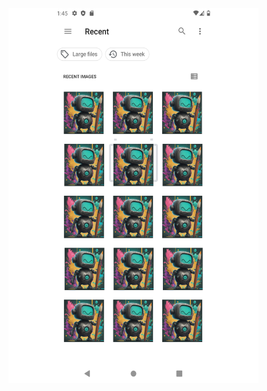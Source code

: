  <img src="https://raw.githubusercontent.com/yusufkhan08070817/MultipleImagePicker/master/Minimalist%20Black%20and%20White%20Blank%20Paper%20Document.png" width="400" height="600">
                                             
